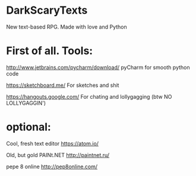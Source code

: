 # DarkScaryTexts
New text-based RPG. Made with love and Python

# First of all. Tools:

http://www.jetbrains.com/pycharm/download/
pyCharm for smooth python code

https://sketchboard.me/
For sketches and shit

https://hangouts.google.com/
For chating and lollygagging
(btw NO LOLLYGAGGIN')

# optional:

Cool, fresh text editor
https://atom.io/

Old, but gold PAINt.NET
http://paintnet.ru/

pepe 8 online
http://pep8online.com/

